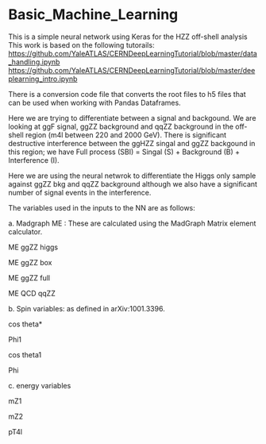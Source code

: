# Basic_Machine_Learning

This is a simple neural network using Keras for the HZZ off-shell analysis
This work is based on the following tutorails:
https://github.com/YaleATLAS/CERNDeepLearningTutorial/blob/master/data_handling.ipynb
https://github.com/YaleATLAS/CERNDeepLearningTutorial/blob/master/deeplearning_intro.ipynb

There is a conversion code file that converts the root files to h5 files that can be used when working with Pandas Dataframes. 

Here we are trying to differentiate between a signal and backgound. We are looking at ggF signal, ggZZ background and qqZZ background in the off-shell region (m4l between 220 and 2000 GeV).
There is significant destructive interference between the ggHZZ singal and ggZZ backgound in this region; we have Full process (SBI) =  Singal (S) + Background (B) + Interference (I).

Here we are using the neural netwrok to differentiate the Higgs only sample against ggZZ bkg and qqZZ background although we also have a significant number of signal events in the interference.

The variables used in the inputs to the NN are as follows:

a. Madgraph ME : These are calculated using the MadGraph Matrix element calculator.

ME ggZZ higgs

ME ggZZ box

ME ggZZ full

ME QCD qqZZ

b. Spin variables: as defined in arXiv:1001.3396.

cos theta*

Phi1

cos theta1

Phi

c. energy variables

mZ1

mZ2

pT4l

